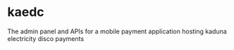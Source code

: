 # kaedc
The admin panel and APIs for a mobile payment application hosting kaduna electricity disco payments
